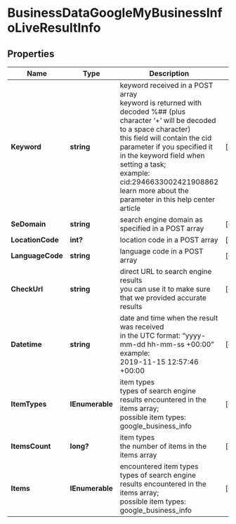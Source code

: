 # BusinessDataGoogleMyBusinessInfoLiveResultInfo


## Properties

| Name | Type | Description | Notes |
|------------ | ------------- | ------------- | -------------|
**Keyword** | **string** | keyword received in a POST array<br>keyword is returned with decoded %## (plus character ‘+’ will be decoded to a space character)<br>this field will contain the cid parameter if you specified it in the keyword field when setting a task;<br>example:<br>cid:2946633002421908862<br>learn more about the parameter in this help center article |[optional]|
**SeDomain** | **string** | search engine domain as specified in a POST array |[optional]|
**LocationCode** | **int?** | location code in a POST array |[optional]|
**LanguageCode** | **string** | language code in a POST array |[optional]|
**CheckUrl** | **string** | direct URL to search engine results<br>you can use it to make sure that we provided accurate results |[optional]|
**Datetime** | **string** | date and time when the result was received<br>in the UTC format: “yyyy-mm-dd hh-mm-ss +00:00”<br>example:<br>2019-11-15 12:57:46 +00:00 |[optional]|
**ItemTypes** | **IEnumerable<string>** | item types<br>types of search engine results encountered in the items array;<br>possible item types: google_business_info |[optional]|
**ItemsCount** | **long?** | item types<br>the number of items in the items array |[optional]|
**Items** | **IEnumerable<BaseBusinessDataSerpElementItem>** | encountered item types<br>types of search engine results encountered in the items array;<br>possible item types: google_business_info |[optional]|